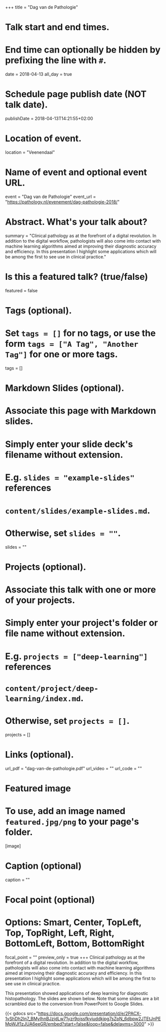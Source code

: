 +++
title = "Dag van de Pathologie"

# Talk start and end times.
#   End time can optionally be hidden by prefixing the line with `#`.
date = 2018-04-13
all_day = true

# Schedule page publish date (NOT talk date).
publishDate = 2018-04-13T14:21:55+02:00

# Location of event.
location = "Veenendaal"

# Name of event and optional event URL.
event = "Dag van de Pathologie"
event_url = "https://pathology.nl/evenement/dag-pathologie-2018/"

# Abstract. What's your talk about?
summary = "Clinical pathology as at the forefront of a digital revolution. In addition to the digital workflow, pathologists will also come into contact with machine learning algorithms aimed at improving their diagnostic accuracy and efficiency. In this presentation I highlight some applications which will be among the first to see use in clinical practice."

# Is this a featured talk? (true/false)
featured = false

# Tags (optional).
#   Set `tags = []` for no tags, or use the form `tags = ["A Tag", "Another Tag"]` for one or more tags.
tags = []

# Markdown Slides (optional).
#   Associate this page with Markdown slides.
#   Simply enter your slide deck's filename without extension.
#   E.g. `slides = "example-slides"` references 
#   `content/slides/example-slides.md`.
#   Otherwise, set `slides = ""`.
slides = ""

# Projects (optional).
#   Associate this talk with one or more of your projects.
#   Simply enter your project's folder or file name without extension.
#   E.g. `projects = ["deep-learning"]` references 
#   `content/project/deep-learning/index.md`.
#   Otherwise, set `projects = []`.
projects = []

# Links (optional).
url_pdf = "dag-van-de-pathologie.pdf"
url_video = ""
url_code = ""

# Featured image
# To use, add an image named `featured.jpg/png` to your page's folder. 
[image]
  # Caption (optional)
  caption = ""

  # Focal point (optional)
  # Options: Smart, Center, TopLeft, Top, TopRight, Left, Right, BottomLeft, Bottom, BottomRight
  focal_point = ""
  preview_only = true
+++
Clinical pathology as at the forefront of a digital revolution. In addition to the digital workflow, pathologists will also come into contact with machine learning algorithms aimed at improving their diagnostic accuracy and efficiency. In this presentation I highlight some applications which will be among the first to see use in clinical practice.

This presentation showed applications of deep learning for diagnostic histopathology. The slides are shown below. Note that some slides are a bit scrambled due to the conversion from PowerPoint to Google Slides.

{{< gdocs src="https://docs.google.com/presentation/d/e/2PACX-1vShDh2ln7_BMyIhnBJzjdLw71yzr9ojssfkyiuddkjpg7sZpN_6dbpw2JTEtJnPEMpWJf1zJUA6eeGR/embed?start=false&loop=false&delayms=3000" >}}